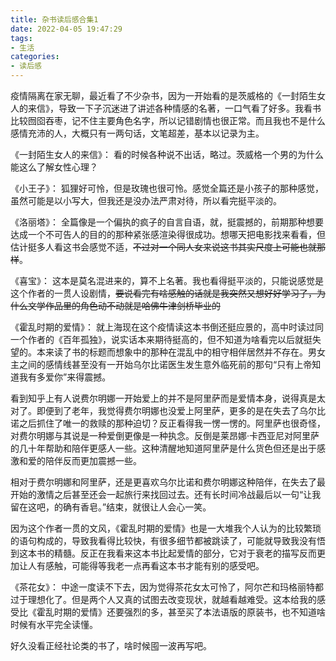 ```yaml
---
title: 杂书读后感合集1
date: 2022-04-05 19:47:29
tags: 
- 生活
categories: 
- 读后感
---
```


疫情隔离在家无聊，最近看了不少杂书，因为一开始看的是茨威格的《一封陌生女人的来信》，导致一下子沉迷进了讲述各种情感的名著，一口气看了好多。我看书比较囫囵吞枣，记不住主要角色名字，所以记错剧情也很正常。而且我也不是什么感情充沛的人，大概只有一两句话，文笔超差，基本以记录为主。

《一封陌生女人的来信》：
看的时候各种说不出话，略过。茨威格一个男的为什么能这么了解女性心理？

《小王子》：
狐狸好可怜，但是玫瑰也很可怜。感觉全篇还是小孩子的那种感觉，虽然可能是以小写大，但我还是没办法严肃对待，所以看完挺平淡的。

《洛丽塔》：
全篇像是一个偏执的疯子的自言自语，就，挺震撼的，前期那种想要达成一个不可告人的目的的那种紧张感渲染得很成功。想哪天把电影找来看看，但估计挺多人看这书会感觉不适，~~不过对一个同人女来说这书其实尺度上可能也就那样~~。

《喜宝》：
这本是莫名混进来的，算不上名著。我也看得挺平淡的，只能说感觉是这个作者的一贯人设剧情，~~要说看完有啥感触的话就是我突然又想好好学习了，为什么文学作品里的角色动不动就是哈佛牛津剑桥毕业的~~

《霍乱时期的爱情》：
就上海现在这个疫情读这本书倒还挺应景的，高中时读过同一个作者的《百年孤独》，说实话本来期待挺高的，但不知道为啥看完以后就挺失望的。本来读了书的标题而想象中的那种在混乱中的相守相伴居然并不存在。男女主之间的感情线甚至没有一开始乌尔比诺医生发生意外临死前的那句“只有上帝知道我有多爱你”来得震撼。

看到知乎上有人说费尔明娜一开始爱上的并不是阿里萨而是爱情本身，说得真是太对了。即便到了老年，我觉得费尔明娜也没爱上阿里萨，更多的是在失去了乌尔比诺之后抓住了唯一的救赎的那种迫切？反正看得我一愣一愣的。阿里萨也很奇怪，对费尔明娜与其说是一种爱倒更像是一种执念。反倒是莱昂娜·卡西亚尼对阿里萨的几十年帮助和陪伴更感人一些。这种清醒地知道阿里萨是什么货色但还是出于感激和爱的陪伴反而更加震撼一些。

相对于费尔明娜和阿里萨，还是更喜欢乌尔比诺和费尔明娜这种陪伴，在失去了最开始的激情之后甚至还会一起旅行来找回过去。还有长时间冷战最后以一句“让我留在这吧，的确有香皂。”结束，就很让人会心一笑。

因为这个作者一贯的文风，《霍乱时期的爱情》也是一大堆我个人认为的比较繁琐的语句构成的，导致我看得比较快，有很多细节都被跳读了，可能就导致我没有悟到这本书的精髓。反正在我看来这本书比起爱情的部分，它对于衰老的描写反而更加让人有感触，可能得等我老一点再看这本书才能有别的感受吧。

《茶花女》：
中途一度读不下去，因为觉得茶花女太可怜了，阿尔芒和玛格丽特都过于理想化了。但是两个人又真的试图去改变现状，就越看越难受。这本给我的感受比《霍乱时期的爱情》还要强烈的多，甚至买了本法语版的原装书，也不知道啥时候有水平完全读懂。

好久没看正经社论类的书了，啥时候囤一波再写吧。